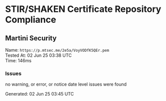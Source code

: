 # STIR/SHAKEN Certificate Repository Compliance

## Martini Security

Name: `https://p.mtsec.me/2e5a/VoyVODfK5QEr.pem`\
Tested At: 02 Jun 25 03:38 UTC\
Time: 146ms

### Issues

no warning, or error, or notice date level issues were found

Generated: 02 Jun 25 03:45 UTC
